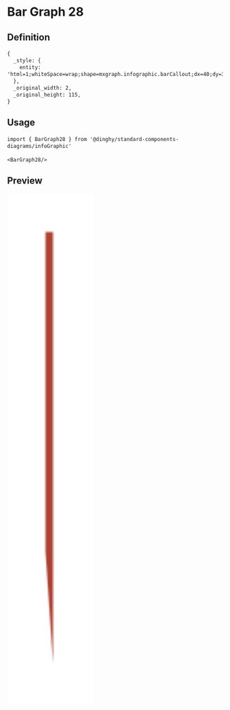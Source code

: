 # Bar Graph 28

## Definition

```
{
  _style: { 
    entity: 'html=1;whiteSpace=wrap;shape=mxgraph.infographic.barCallout;dx=40;dy=30;fillColor=#AE4132;strokeColor=none;align=center;verticalAlign=top;fontColor=#ffffff;fontSize=14;fontStyle=1;shadow=0;spacingTop=5;',
  },
  _original_width: 2,
  _original_height: 115,
}
```

## Usage

```
import { BarGraph28 } from '@dinghy/standard-components-diagrams/infoGraphic'

<BarGraph28/>
```

## Preview

<img src="./bar-graph-28.png" width="200"/>
